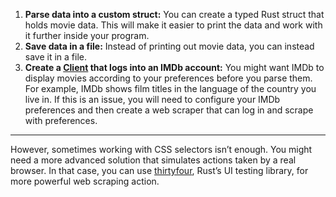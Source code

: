 1. **Parse data into a custom struct:** You can create a typed Rust struct that holds movie data. This will make it easier to print the data and work with it further inside your program.
2. **Save data in a file:** Instead of printing out movie data, you can instead save it in a file.
3. **Create a [Client](https://docs.rs/reqwest/latest/reqwest/blocking/struct.Client.html) that logs into an IMDb account:** You might want IMDb to display movies according to your preferences before you parse them. For example, IMDb shows film titles in the language of the country you live in. If this is an issue, you will need to configure your IMDb preferences and then create a web scraper that can log in and scrape with preferences.

--------------------------
However, sometimes working with CSS selectors isn’t enough. You might need a more advanced solution that simulates actions taken by a real browser. In that case, you can use [thirtyfour](https://docs.rs/thirtyfour/latest/thirtyfour/), Rust’s UI testing library, for more powerful web scraping action.
